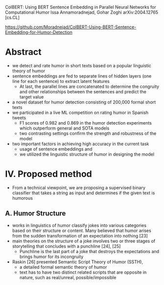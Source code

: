 ColBERT: Using BERT Sentence Embedding in Parallel Neural Networks
  for Computational Humor
Issa Annamoradnejad, Gohar Zoghi
arXiv:2004.12765 [cs.CL]

https://github.com/Moradnejad/ColBERT-Using-BERT-Sentence-Embedding-for-Humor-Detection

# Abstract

* we detect and rate humor in short texts
  based on a popular linguistic theory of humor
* sentence embeddings are fed to separate lines of hidden layers
  (one line for each sentence) to extract latent features
  * At last, the parallel lines are concatenated to determine the congruity and
    other relationships between the sentences and predict the target value
* a novel dataset for humor detection consisting of 200,000 formal short texts
* we participated in a live ML competition on rating humor in Spanish tweets
  * F1 scores of 0.982 and 0.869 in the humor detection experiments which
    outperform general and SOTA models
  * two contrasting settings confirm the strength and robustness of the model
* two important factors in achieving high accuracy in the current task
  * usage of sentence embeddings and
  * we utilized the linguistic structure of humor in designing the model

# IV. Proposed method

* From a technical viewpoint, we are proposing a supervised binary classifier
  that takes a string as input and determines if the given text is humorous

## A. Humor Structure

* works in linguistics of humor classify jokes into various categories based on
  their structure or content. Many believed that humor arises from the sudden
  transformation of an expectation into nothing [23]
* main theories on the structure of a joke involves two or three stages of
  storytelling that concludes with a punchline [24], [25]
  * Punchline is the last part of a joke that destroys the expectations
    and brings humor for its incongruity
* Raskin [26] presented Semantic Script Theory of Humor (SSTH),
  * a detailed formal semantic theory of humor
  * text has to have two distinct related scripts that are opposite in nature,
    such as real/unreal, possible/impossible

